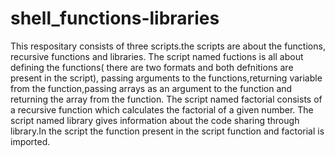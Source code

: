 # shell_functions-libraries
This respositary consists of three scripts.the scripts are about the functions, recursive functions and libraries.
The script named fuctions is all about defining the functions( there are two formats and both defnitions are present in the script),
passing arguments to the functions,returning variable from the function,passing arrays as an argument to the function and returning the
array from the function.
The script named factorial consists of a recursive function which calculates the factorial of a given number.
The script named library gives information about the code sharing through library.In the script the function present in the script function
and factorial is imported.
